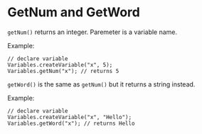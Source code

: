 # GetNum and GetWord
`getNum()` returns an integer. Paremeter is a variable name.

Example:

    // declare variable
    Variables.createVariable("x", 5);
    Variables.getNum("x"); // returns 5
`getWord()` is the same as `getNum()` but it returns a string instead.

Example:

    // declare variable
    Variables.createVariable("x", "Hello");
    Variables.getWord("x"); // returns Hello